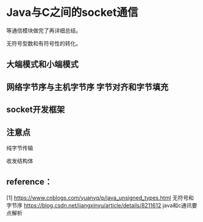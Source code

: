 # Java与C之间的socket通信

等通信模块做完了再详细总结。

无符号型数和有符号性的转化。

## 大端模式和小端模式

## 网络字节序与主机字节序 字节对齐和字节填充

## socket开发框架

## 注意点

纯字节传输

收发结构体

## reference：
[1] https://www.cnblogs.com/yuanyq/p/java_unsigned_types.html 无符号和字节序
https://blog.csdn.net/jiangxinyu/article/details/8211612 java和c通讯要点解析


